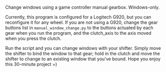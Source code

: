 Change windows using a game controller manual gearbox. Windows-only. 

Currently, this program is configured for a Logitech G920, but you can 
reconfigure it for any wheel. If you are not using a G920, change the
gear buttons list in `manual_window_change.py` to the buttons actuated 
by each gear when you run the program, and the clutch_axis to the axis 
moved when you press the clutch. 

Run the script and you can change windows with your shifter. Simply move
the shifter to bind the window to that gear; hold in the clutch and 
move the shifter to change to an existing window that you've bound.
Hope you enjoy this 30-minute project =)

